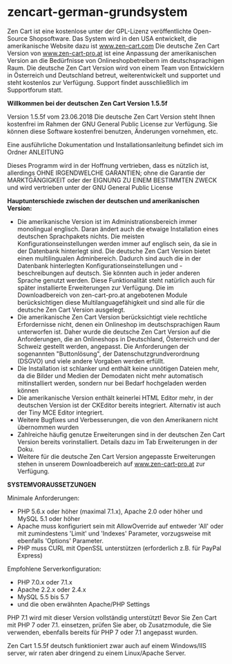# zencart-german-grundsystem
Zen Cart ist eine kostenlose unter der GPL-Lizenz veröffentlichte Open-Source Shopsoftware. Das System wird in den USA entwickelt, die amerikanische Website dazu ist www.zen-cart.com Die deutsche Zen Cart Version von www.zen-cart-pro.at ist eine Anpassung der amerikanischen Version an die Bedürfnisse von Onlineshopbetreibern im deutschsprachigen Raum.
Die deutsche Zen Cart Version wird von einem Team von Entwicklern in Österreich und Deutschland betreut, weiterentwickelt und supportet und steht kostenlos zur Verfügung. Support findet ausschließlich im Supportforum statt.

**Willkommen bei der deutschen Zen Cart Version 1.5.5f**

Version 1.5.5f vom 23.06.2018
Die deutsche Zen Cart Version steht Ihnen kostenfrei im Rahmen der GNU General Public License zur Verfügung.
Sie können diese Software kostenfrei benutzen, Änderungen vornehmen, etc.

Eine ausführliche Dokumentation und Installationsanleitung befindet sich im Ordner ANLEITUNG

Dieses Programm wird in der Hoffnung vertrieben, dass es nützlich ist, allerdings OHNE IRGENDWELCHE GARANTIEN; ohne die Garantie der MARKTGÄNGIGKEIT oder der EIGNUNG ZU EINEM BESTIMMTEN ZWECK und wird vertrieben unter der GNU General Public License

**Hauptunterschiede zwischen der deutschen und amerikanischen Version:**

* Die amerikanische Version ist im Administrationsbereich immer monolingual englisch. Daran ändert auch die etwaige Installation eines deutschen Sprachpakets nichts. Die meisten Konfigurationseinstellungen werden immer auf englisch sein, da sie in der Datenbank hinterlegt sind. Die deutsche Zen Cart Version bietet einen multilingualen Adminbereich. Dadurch sind auch die in der Datenbank hinterlegten Konfigurationseinstellungen und -beschreibungen auf deutsch. Sie könnten auch in jeder anderen Sprache genutzt werden. Diese Funktionalität steht natürlich auch für später installierte Erweiterungen zur Verfügung. Die im Downloadbereich von zen-cart-pro.at angebotenen Module berücksichtigen diese Multilanguagefähigkeit und sind alle für die deutsche Zen Cart Version ausgelegt.
* Die amerikanische Zen Cart Version berücksichtigt viele rechtliche Erfordernisse nicht, denen ein Onlineshop im deutschsprachigen Raum unterworfen ist. Daher wurde die deutsche Zen Cart Version auf die Anforderungen, die an Onlineshops in Deutschland, Österreich und der Schweiz gestellt werden, angepasst. Die Anforderungen der sogenannten "Buttonlösung", der Datenschutzgrundverordnung (DSGVO) und viele andere Vorgaben werden erfüllt.
* Die Installation ist schlanker und enthält keine unnötigen Dateien mehr, da die Bilder und Medien der Demodaten nicht mehr automatisch mitinstalliert werden, sondern nur bei Bedarf hochgeladen werden können
* Die amerikanische Version enthält keinerlei HTML Editor mehr, in der deutschen Version ist der CKEditor bereits integriert. Alternativ ist auch der Tiny MCE Editor integriert.
* Weitere Bugfixes und Verbesserungen, die von den Amerikanern nicht übernommen wurden
* Zahlreiche häufig genutze Erweiterungen sind in der deutschen Zen Cart Version bereits vorinstalliert. Details dazu im Tab Erweiterungen in der Doku.
* Weitere für die deutsche Zen Cart Version angepasste Erweiterungen stehen in unserem Downloadbereich auf www.zen-cart-pro.at zur Verfügung.

**SYSTEMVORAUSSETZUNGEN**

Minimale Anforderungen:

* PHP 5.6.x oder höher (maximal 7.1.x), Apache 2.0 oder höher und MySQL 5.1 oder höher
* Apache muss konfiguriert sein mit AllowOverride auf entweder 'All' oder mit zumindestens 'Limit' und 'Indexes' Parameter, vorzugsweise mit ebenfalls 'Options' Parameter.
* PHP muss CURL mit OpenSSL unterstützen (erforderlich z.B. für PayPal Express)

Empfohlene Serverkonfiguration:

* PHP 7.0.x oder 7.1.x
* Apache 2.2.x oder 2.4.x
* MySQL 5.5 bis 5.7
* und die oben erwähnten Apache/PHP Settings

PHP 7.1 wird mit dieser Version vollständig unterstützt!
Bevor Sie Zen Cart mit PHP 7 oder 7.1. einsetzen, prüfen Sie aber, ob Zusatzmodule, die Sie verwenden, ebenfalls bereits für PHP 7 oder 7.1 angepasst wurden.

Zen Cart 1.5.5f deutsch funktioniert zwar auch auf einem Windows/IIS server, wir raten aber dringend zu einem Linux/Apache Server.

